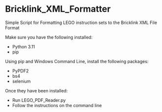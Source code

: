 # Bricklink_XML_Formatter
Simple Script for Formatting LEGO instruction sets to the Bricklink XML File Format

Make sure you have the following installed:
- Python 3.11
- pip

Using pip and Windows Command Line, install the following packages:
- PyPDF2
- bs4
- selenium

Once they have been installed:
- Run LEGO_PDF_Reader.py
- Follow the instructions on the command line
